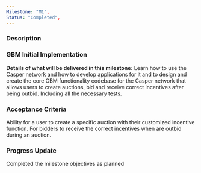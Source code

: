 ```yaml
---
Milestone: "M1",
Status: "Completed",
---
```

<!--lang:en--> 
### Description
### GBM Initial Implementation

**Details of what will be delivered in this milestone:**
Learn how to use the Casper network and how to develop applications for it and to design and create the core GBM functionality codebase for the Casper network that allows users to create auctions, bid and receive correct incentives after being outbid. Including all the necessary tests.


### Acceptance Criteria

Ability for a user to create a specific auction with their customized incentive function. 
For bidders to receive the correct incentives when are outbid during an auction.

### Progress Update
Completed the milestone objectives as planned
